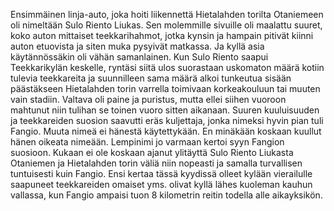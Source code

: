 
Ensimmäinen linja-auto, joka hoiti liikennettä Hietalahden torilta Otaniemeen oli nimeltään Sulo Riento Liukas. Sen 
molemmille sivuille oli maalattu suuret, koko auton mittaiset teekkarihahmot, jotka kynsin ja hampain pitivät kiinni 
auton etuovista ja siten muka pysyivät matkassa. Ja kyllä asia käytännössäkin oli vähän samanlainen. Kun Sulo Riento 
saapui Teekkarikylän keskelle, ryntäsi siitä ulos suorastaan uskomaton määrä kotiin tulevia teekkareita ja suunnilleen 
sama määrä alkoi tunkeutua sisään päästäkseen Hietalahden torin varrella toimivaan korkeakouluun tai muuten vain 
stadiin. Valtava oli paine ja puristus, mutta ellei siihen vuoroon mahtunut niin tulihan se toinen vuoro sitten aikanaan. 
Suuren kuuluisuuden ja teekkareiden suosion saavutti eräs kuljettaja, jonka nimeksi hyvin pian tuli Fangio. Muuta nimeä 
ei hänestä käytettykään. En minäkään koskaan kuullut hänen oikeata nimeään. Lempinimi jo varmaan kertoi syyn 
Fangion suosioon. Kukaan ei ole koskaan ajanut ylitäyttä Sulo Riento Liukasta Otaniemen ja Hietalahden torin väliä niin 
nopeasti ja samalla turvallisen tuntuisesti kuin Fangio. Ensi kertaa tässä kyydissä olleet kylään vierailulle saapuneet 
teekkareiden omaiset yms. olivat kyllä lähes kuoleman kauhun vallassa, kun Fangio ampaisi tuon 8 kilometrin reitin 
todella alle aikayksikön.